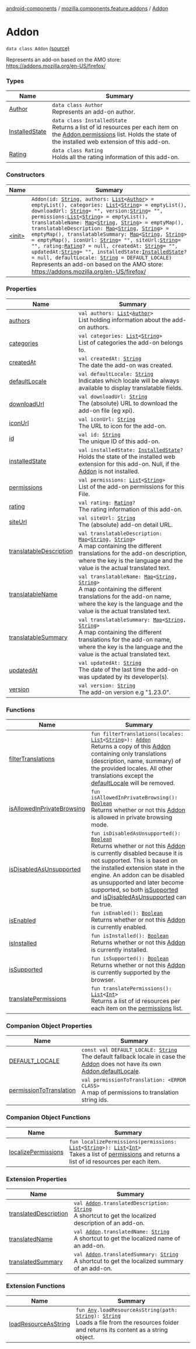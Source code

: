 [android-components](../../index.md) / [mozilla.components.feature.addons](../index.md) / [Addon](./index.md)

# Addon

`data class Addon` [(source)](https://github.com/mozilla-mobile/android-components/blob/master/components/feature/addons/src/main/java/mozilla/components/feature/addons/Addon.kt#L36)

Represents an add-on based on the AMO store:
https://addons.mozilla.org/en-US/firefox/

### Types

| Name | Summary |
|---|---|
| [Author](-author/index.md) | `data class Author`<br>Represents an add-on author. |
| [InstalledState](-installed-state/index.md) | `data class InstalledState`<br>Returns a list of id resources per each item on the [Addon.permissions](permissions.md) list. Holds the state of the installed web extension of this add-on. |
| [Rating](-rating/index.md) | `data class Rating`<br>Holds all the rating information of this add-on. |

### Constructors

| Name | Summary |
|---|---|
| [&lt;init&gt;](-init-.md) | `Addon(id: `[`String`](https://kotlinlang.org/api/latest/jvm/stdlib/kotlin/-string/index.html)`, authors: `[`List`](https://kotlinlang.org/api/latest/jvm/stdlib/kotlin.collections/-list/index.html)`<`[`Author`](-author/index.md)`> = emptyList(), categories: `[`List`](https://kotlinlang.org/api/latest/jvm/stdlib/kotlin.collections/-list/index.html)`<`[`String`](https://kotlinlang.org/api/latest/jvm/stdlib/kotlin/-string/index.html)`> = emptyList(), downloadUrl: `[`String`](https://kotlinlang.org/api/latest/jvm/stdlib/kotlin/-string/index.html)` = "", version: `[`String`](https://kotlinlang.org/api/latest/jvm/stdlib/kotlin/-string/index.html)` = "", permissions: `[`List`](https://kotlinlang.org/api/latest/jvm/stdlib/kotlin.collections/-list/index.html)`<`[`String`](https://kotlinlang.org/api/latest/jvm/stdlib/kotlin/-string/index.html)`> = emptyList(), translatableName: `[`Map`](https://kotlinlang.org/api/latest/jvm/stdlib/kotlin.collections/-map/index.html)`<`[`String`](https://kotlinlang.org/api/latest/jvm/stdlib/kotlin/-string/index.html)`, `[`String`](https://kotlinlang.org/api/latest/jvm/stdlib/kotlin/-string/index.html)`> = emptyMap(), translatableDescription: `[`Map`](https://kotlinlang.org/api/latest/jvm/stdlib/kotlin.collections/-map/index.html)`<`[`String`](https://kotlinlang.org/api/latest/jvm/stdlib/kotlin/-string/index.html)`, `[`String`](https://kotlinlang.org/api/latest/jvm/stdlib/kotlin/-string/index.html)`> = emptyMap(), translatableSummary: `[`Map`](https://kotlinlang.org/api/latest/jvm/stdlib/kotlin.collections/-map/index.html)`<`[`String`](https://kotlinlang.org/api/latest/jvm/stdlib/kotlin/-string/index.html)`, `[`String`](https://kotlinlang.org/api/latest/jvm/stdlib/kotlin/-string/index.html)`> = emptyMap(), iconUrl: `[`String`](https://kotlinlang.org/api/latest/jvm/stdlib/kotlin/-string/index.html)` = "", siteUrl: `[`String`](https://kotlinlang.org/api/latest/jvm/stdlib/kotlin/-string/index.html)` = "", rating: `[`Rating`](-rating/index.md)`? = null, createdAt: `[`String`](https://kotlinlang.org/api/latest/jvm/stdlib/kotlin/-string/index.html)` = "", updatedAt: `[`String`](https://kotlinlang.org/api/latest/jvm/stdlib/kotlin/-string/index.html)` = "", installedState: `[`InstalledState`](-installed-state/index.md)`? = null, defaultLocale: `[`String`](https://kotlinlang.org/api/latest/jvm/stdlib/kotlin/-string/index.html)` = DEFAULT_LOCALE)`<br>Represents an add-on based on the AMO store: https://addons.mozilla.org/en-US/firefox/ |

### Properties

| Name | Summary |
|---|---|
| [authors](authors.md) | `val authors: `[`List`](https://kotlinlang.org/api/latest/jvm/stdlib/kotlin.collections/-list/index.html)`<`[`Author`](-author/index.md)`>`<br>List holding information about the add-on authors. |
| [categories](categories.md) | `val categories: `[`List`](https://kotlinlang.org/api/latest/jvm/stdlib/kotlin.collections/-list/index.html)`<`[`String`](https://kotlinlang.org/api/latest/jvm/stdlib/kotlin/-string/index.html)`>`<br>List of categories the add-on belongs to. |
| [createdAt](created-at.md) | `val createdAt: `[`String`](https://kotlinlang.org/api/latest/jvm/stdlib/kotlin/-string/index.html)<br>The date the add-on was created. |
| [defaultLocale](default-locale.md) | `val defaultLocale: `[`String`](https://kotlinlang.org/api/latest/jvm/stdlib/kotlin/-string/index.html)<br>Indicates which locale will be always available to display translatable fields. |
| [downloadUrl](download-url.md) | `val downloadUrl: `[`String`](https://kotlinlang.org/api/latest/jvm/stdlib/kotlin/-string/index.html)<br>The (absolute) URL to download the add-on file (eg xpi). |
| [iconUrl](icon-url.md) | `val iconUrl: `[`String`](https://kotlinlang.org/api/latest/jvm/stdlib/kotlin/-string/index.html)<br>The URL to icon for the add-on. |
| [id](id.md) | `val id: `[`String`](https://kotlinlang.org/api/latest/jvm/stdlib/kotlin/-string/index.html)<br>The unique ID of this add-on. |
| [installedState](installed-state.md) | `val installedState: `[`InstalledState`](-installed-state/index.md)`?`<br>Holds the state of the installed web extension for this add-on. Null, if the [Addon](./index.md) is not installed. |
| [permissions](permissions.md) | `val permissions: `[`List`](https://kotlinlang.org/api/latest/jvm/stdlib/kotlin.collections/-list/index.html)`<`[`String`](https://kotlinlang.org/api/latest/jvm/stdlib/kotlin/-string/index.html)`>`<br>List of the add-on permissions for this File. |
| [rating](rating.md) | `val rating: `[`Rating`](-rating/index.md)`?`<br>The rating information of this add-on. |
| [siteUrl](site-url.md) | `val siteUrl: `[`String`](https://kotlinlang.org/api/latest/jvm/stdlib/kotlin/-string/index.html)<br>The (absolute) add-on detail URL. |
| [translatableDescription](translatable-description.md) | `val translatableDescription: `[`Map`](https://kotlinlang.org/api/latest/jvm/stdlib/kotlin.collections/-map/index.html)`<`[`String`](https://kotlinlang.org/api/latest/jvm/stdlib/kotlin/-string/index.html)`, `[`String`](https://kotlinlang.org/api/latest/jvm/stdlib/kotlin/-string/index.html)`>`<br>A map containing the different translations for the add-on description, where the key is the language and the value is the actual translated text. |
| [translatableName](translatable-name.md) | `val translatableName: `[`Map`](https://kotlinlang.org/api/latest/jvm/stdlib/kotlin.collections/-map/index.html)`<`[`String`](https://kotlinlang.org/api/latest/jvm/stdlib/kotlin/-string/index.html)`, `[`String`](https://kotlinlang.org/api/latest/jvm/stdlib/kotlin/-string/index.html)`>`<br>A map containing the different translations for the add-on name, where the key is the language and the value is the actual translated text. |
| [translatableSummary](translatable-summary.md) | `val translatableSummary: `[`Map`](https://kotlinlang.org/api/latest/jvm/stdlib/kotlin.collections/-map/index.html)`<`[`String`](https://kotlinlang.org/api/latest/jvm/stdlib/kotlin/-string/index.html)`, `[`String`](https://kotlinlang.org/api/latest/jvm/stdlib/kotlin/-string/index.html)`>`<br>A map containing the different translations for the add-on name, where the key is the language and the value is the actual translated text. |
| [updatedAt](updated-at.md) | `val updatedAt: `[`String`](https://kotlinlang.org/api/latest/jvm/stdlib/kotlin/-string/index.html)<br>The date of the last time the add-on was updated by its developer(s). |
| [version](version.md) | `val version: `[`String`](https://kotlinlang.org/api/latest/jvm/stdlib/kotlin/-string/index.html)<br>The add-on version e.g "1.23.0". |

### Functions

| Name | Summary |
|---|---|
| [filterTranslations](filter-translations.md) | `fun filterTranslations(locales: `[`List`](https://kotlinlang.org/api/latest/jvm/stdlib/kotlin.collections/-list/index.html)`<`[`String`](https://kotlinlang.org/api/latest/jvm/stdlib/kotlin/-string/index.html)`>): `[`Addon`](./index.md)<br>Returns a copy of this [Addon](./index.md) containing only translations (description, name, summary) of the provided locales. All other translations except the [defaultLocale](default-locale.md) will be removed. |
| [isAllowedInPrivateBrowsing](is-allowed-in-private-browsing.md) | `fun isAllowedInPrivateBrowsing(): `[`Boolean`](https://kotlinlang.org/api/latest/jvm/stdlib/kotlin/-boolean/index.html)<br>Returns whether or not this [Addon](./index.md) is allowed in private browsing mode. |
| [isDisabledAsUnsupported](is-disabled-as-unsupported.md) | `fun isDisabledAsUnsupported(): `[`Boolean`](https://kotlinlang.org/api/latest/jvm/stdlib/kotlin/-boolean/index.html)<br>Returns whether or not this [Addon](./index.md) is currently disabled because it is not supported. This is based on the installed extension state in the engine. An addon can be disabled as unsupported and later become supported, so both [isSupported](is-supported.md) and [isDisabledAsUnsupported](is-disabled-as-unsupported.md) can be true. |
| [isEnabled](is-enabled.md) | `fun isEnabled(): `[`Boolean`](https://kotlinlang.org/api/latest/jvm/stdlib/kotlin/-boolean/index.html)<br>Returns whether or not this [Addon](./index.md) is currently enabled. |
| [isInstalled](is-installed.md) | `fun isInstalled(): `[`Boolean`](https://kotlinlang.org/api/latest/jvm/stdlib/kotlin/-boolean/index.html)<br>Returns whether or not this [Addon](./index.md) is currently installed. |
| [isSupported](is-supported.md) | `fun isSupported(): `[`Boolean`](https://kotlinlang.org/api/latest/jvm/stdlib/kotlin/-boolean/index.html)<br>Returns whether or not this [Addon](./index.md) is currently supported by the browser. |
| [translatePermissions](translate-permissions.md) | `fun translatePermissions(): `[`List`](https://kotlinlang.org/api/latest/jvm/stdlib/kotlin.collections/-list/index.html)`<`[`Int`](https://kotlinlang.org/api/latest/jvm/stdlib/kotlin/-int/index.html)`>`<br>Returns a list of id resources per each item on the [permissions](permissions.md) list. |

### Companion Object Properties

| Name | Summary |
|---|---|
| [DEFAULT_LOCALE](-d-e-f-a-u-l-t_-l-o-c-a-l-e.md) | `const val DEFAULT_LOCALE: `[`String`](https://kotlinlang.org/api/latest/jvm/stdlib/kotlin/-string/index.html)<br>The default fallback locale in case the [Addon](./index.md) does not have its own [Addon.defaultLocale](default-locale.md). |
| [permissionToTranslation](permission-to-translation.md) | `val permissionToTranslation: <ERROR CLASS>`<br>A map of permissions to translation string ids. |

### Companion Object Functions

| Name | Summary |
|---|---|
| [localizePermissions](localize-permissions.md) | `fun localizePermissions(permissions: `[`List`](https://kotlinlang.org/api/latest/jvm/stdlib/kotlin.collections/-list/index.html)`<`[`String`](https://kotlinlang.org/api/latest/jvm/stdlib/kotlin/-string/index.html)`>): `[`List`](https://kotlinlang.org/api/latest/jvm/stdlib/kotlin.collections/-list/index.html)`<`[`Int`](https://kotlinlang.org/api/latest/jvm/stdlib/kotlin/-int/index.html)`>`<br>Takes a list of [permissions](localize-permissions.md#mozilla.components.feature.addons.Addon.Companion$localizePermissions(kotlin.collections.List((kotlin.String)))/permissions) and returns a list of id resources per each item. |

### Extension Properties

| Name | Summary |
|---|---|
| [translatedDescription](../../mozilla.components.feature.addons.ui/translated-description.md) | `val `[`Addon`](./index.md)`.translatedDescription: `[`String`](https://kotlinlang.org/api/latest/jvm/stdlib/kotlin/-string/index.html)<br>A shortcut to get the localized description of an add-on. |
| [translatedName](../../mozilla.components.feature.addons.ui/translated-name.md) | `val `[`Addon`](./index.md)`.translatedName: `[`String`](https://kotlinlang.org/api/latest/jvm/stdlib/kotlin/-string/index.html)<br>A shortcut to get the localized name of an add-on. |
| [translatedSummary](../../mozilla.components.feature.addons.ui/translated-summary.md) | `val `[`Addon`](./index.md)`.translatedSummary: `[`String`](https://kotlinlang.org/api/latest/jvm/stdlib/kotlin/-string/index.html)<br>A shortcut to get the localized summary of an add-on. |

### Extension Functions

| Name | Summary |
|---|---|
| [loadResourceAsString](../../mozilla.components.support.test.file/kotlin.-any/load-resource-as-string.md) | `fun `[`Any`](https://kotlinlang.org/api/latest/jvm/stdlib/kotlin/-any/index.html)`.loadResourceAsString(path: `[`String`](https://kotlinlang.org/api/latest/jvm/stdlib/kotlin/-string/index.html)`): `[`String`](https://kotlinlang.org/api/latest/jvm/stdlib/kotlin/-string/index.html)<br>Loads a file from the resources folder and returns its content as a string object. |
